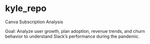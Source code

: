 # kyle_repo

Canva Subscription Analysis

Goal: Analyze user growth, plan adoption, revenue trends, and churn behavior to understand Slack’s performance during the pandemic.
